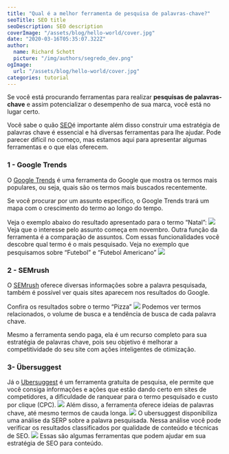 ```yaml
---
title: "Qual é a melhor ferramenta de pesquisa de palavras-chave?"
seoTitle: SEO title
seoDescription: SEO description
coverImage: "/assets/blog/hello-world/cover.jpg"
date: "2020-03-16T05:35:07.322Z"
author:
  name: Richard Schott
  picture: "/img/authors/segredo_dev.png"
ogImage:
  url: "/assets/blog/hello-world/cover.jpg"
categories: tutorial
---
```


Se você está procurando ferramentas para realizar **pesquisas de palavras-chave** e assim potencializar o desempenho de sua marca, você está no lugar certo.

Você sabe o quão [SEO](https://www.inoweb.com.br/projetos-seo)é importante além disso construir uma estratégia de palavras chave é essencial e há diversas ferramentas para lhe ajudar. Pode parecer difícil no começo, mas estamos aqui para apresentar algumas ferramentas e o que elas oferecem.

### 1 - Google Trends

O [Google Trends](https://trends.google.com.br/trends) é uma ferramenta do Google que mostra os termos mais populares, ou seja, quais são os termos mais buscados recentemente.

Se você procurar por um assunto específico, o Google Trends trará um mapa com o crescimento do termo ao longo do tempo.

Veja o exemplo abaixo do resultado apresentado para o termo “Natal”:
![](/content/images/2019/08/image-1.png)Veja que o interesse pelo assunto começa em novembro.
Outra função da ferramenta é a comparação de assuntos. Com essas funcionalidades você descobre qual termo é o mais pesquisado. Veja no exemplo que pesquisamos sobre “Futebol” e “Futebol Americano”
![](/content/images/2019/08/image-2.png)

### 2 - SEMrush

O [SEMrush](https://pt.semrush.com/dashboard/) oferece diversas informações sobre a palavra pesquisada, também é possível ver quais sites aparecem nos resultados do Google.

Confira os resultados sobre o termo “Pizza”
![](/content/images/2019/08/image-4.png)
Podemos ver termos relacionados, o volume de busca e a tendência de busca de cada palavra chave.

Mesmo a ferramenta sendo paga, ela é um recurso completo para sua estratégia de palavras chave, pois seu objetivo é melhorar a competitividade do seu site com ações inteligentes de otimização.

### 3- Übersuggest

Já o [Ubersuggest](https://neilpatel.com/br/ubersuggest/) é um ferramenta gratuita de pesquisa, ele permite que você consiga informações e ações que estão dando certo em sites de competidores, a dificuldade de ranquear para o termo pesquisado e custo por clique (CPC).
![](/content/images/2019/08/image-5.png)
Além disso, a ferramenta oferece ideias de palavras chave, até mesmo termos de cauda longa.
![](/content/images/2019/08/image-6.png)
O ubersuggest disponibiliza uma análise da SERP sobre a palavra pesquisada. Nessa análise você pode verificar os resultados classificados por qualidade de conteúdo e técnicas de SEO.
![](/content/images/2019/08/image-7.png)
Essas são algumas ferramentas que podem ajudar em sua estratégia de SEO para conteúdo.
